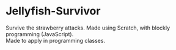 # Jellyfish-Survivor
Survive the strawberry attacks. Made using Scratch, with blockly programming (JavaScript).<br>
Made to apply in programming classes.<br><br>

